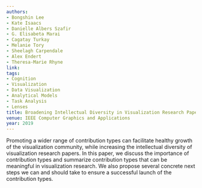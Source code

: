 ```yaml
---
authors:
- Bongshin Lee
- Kate Isaacs
- Danielle Albers Szafir
- G. Elisabeta Marai
- Cagatay Turkay
- Melanie Tory
- Sheelagh Carpendale
- Alex Endert
- Theresa-Marie Rhyne
link:
tags:
- Cognition
- Visualization
- Data Visualization
- Analytical Models
- Task Analysis
- Lenses
title: Broadening Intellectual Diversity in Visualization Research Papers.
venue: IEEE Computer Graphics and Applications
year: 2019
---
```

Promoting a wider range of contribution types can facilitate healthy growth of the visualization community, while increasing the intellectual diversity of visualization research papers. In this paper, we discuss the importance of contribution types and summarize contribution types that can be meaningful in visualization research. We also propose several concrete next steps we can and should take to ensure a successful launch of the contribution types.